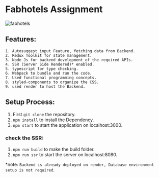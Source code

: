 # Fabhotels Assignment

![fabhotels](https://user-images.githubusercontent.com/46050946/232693874-257c0c3e-af5c-4637-b4b2-ff563ce829ea.png)

## Features:
```
1. Autosuggest input Feature, fetching data from Backend.
2. Redux Toolkit for state management.
3. Node Js for backend development of the required APIs.
4. SSR (Server Side Rendered)* enabled.
5. typescript for type checking.
6. Webpack to bundle and run the code.
7. Used functional programming concepts.
8. styled-components to organize the CSS.
9. used render to host the Backend.
```
## Setup Process:

1. First `git clone` the repository.
2. `npm install` to install the Dependency.
3. `npm start` to start the application on localhost:3000.

### check the SSR:
1. `npm run build` to make the build folder.
2. `npm run ssr` to start the server on localhost:8080.

*note: `Backend is already deployed on render, Database environment setup is not required`.

